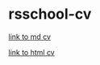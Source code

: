 # rsschool-cv

[link to md cv](https://linderjk.github.io/rsschool-cv/cv)

[link to html cv](https://linderjk.github.io/rsschool-cv/)
